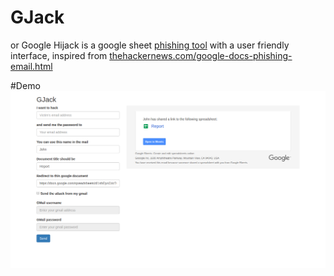 # GJack
or Google Hijack is a google sheet [phishing tool](http://gjack.cf/) with a user friendly interface, inspired from [thehackernews.com/google-docs-phishing-email.html](https://thehackernews.com/2017/05/google-docs-phishing-email.html)

#Demo
![demo](https://raw.githubusercontent.com/theapache64/GJack/master/screenshot.png)
